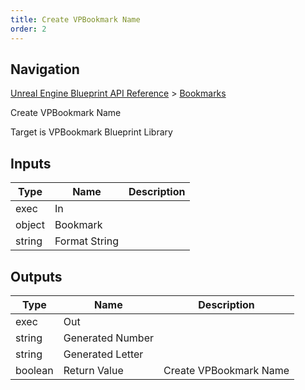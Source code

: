 ```yaml
---
title: Create VPBookmark Name
order: 2
---
```

## Navigation

[Unreal Engine Blueprint API Reference](https://dev.epicgames.com/documentation/en-us/unreal-engine/BlueprintAPI) > [Bookmarks](https://dev.epicgames.com/documentation/en-us/unreal-engine/BlueprintAPI/Bookmarks)

Create VPBookmark Name

Target is VPBookmark Blueprint Library

## Inputs

| Type | Name | Description |
| --- | --- | --- |
| exec | In |  |
| object | Bookmark |  |
| string | Format String |  |

## Outputs

| Type | Name | Description |
| --- | --- | --- |
| exec | Out |  |
| string | Generated Number |  |
| string | Generated Letter |  |
| boolean | Return Value | Create VPBookmark Name |
